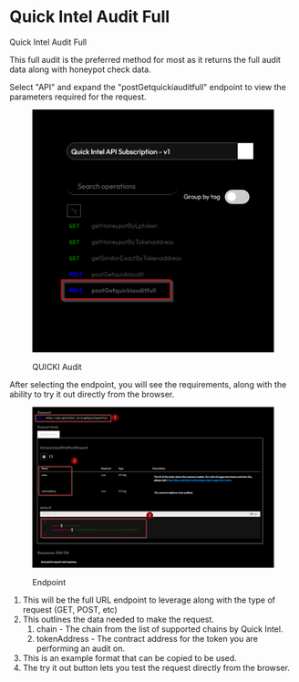 # Quick Intel Audit Full

Quick Intel Audit Full

This full audit is the preferred method for most as it returns the full audit data along with honeypot check data.

Select "API" and expand the "postGetquickiauditfull" endpoint  to view the parameters required for the request.

<figure><img src="../../../../.gitbook/assets/image (97).png" alt=""><figcaption><p>QUICKI Audit</p></figcaption></figure>

After selecting the endpoint, you will see the requirements, along with the ability to try it out directly from the browser.

<figure><img src="../../../../.gitbook/assets/image (96).png" alt=""><figcaption><p>Endpoint</p></figcaption></figure>

1. This will be the full URL endpoint to leverage along with the type of request (GET, POST, etc)
2. This outlines the data needed to make the request.
   1. chain - The chain from the list of supported chains by Quick Intel.
   2. tokenAddress - The contract address for the token you are performing an audit on.
3. This is an example format that can be copied to be used.
4. The try it out button lets you test the request directly from the browser.
